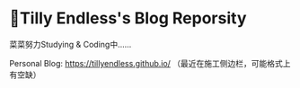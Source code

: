# 🍥Tilly Endless's Blog Reporsity
菜菜努力Studying & Coding中……

Personal Blog: https://tillyendless.github.io/ （最近在施工侧边栏，可能格式上有空缺）
